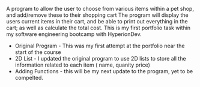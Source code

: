 A program to allow the user to choose from various items within a pet shop, and add/remove these to their shopping cart
The program will display the users current items in their cart, and be able to print out everything in the cart;
as well as calculate the total cost.
This is my first portfolio task within my software engineering bootcamp with HyperionDev.

- Original Program - This was my first attempt at the portfolio near the start of the course
- 2D List - I updated the original program to use 2D lists to store all the information related to each item ( name, quanity price)
- Adding Functions - this will be my next update to the program, yet to be compelted.
